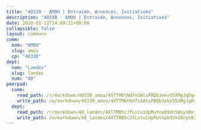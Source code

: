 ```yaml
---
title: "40330 - AMOU | Entraide, Annonces, Initiatives"
description: "40330 - AMOU | Entraide, Annonces, Initiatives"
date: 2020-01-11T14:09:21+09:00
collapsible: false
layout: commune
comm:
  nom: "AMOU"
  slug: amou
  cp: "40330"
dept:
  nom: "Landes"
  slug: landes
  num: "40"
peerpad:
  comm:
    read_path: /r/markdown/40330_amou/4XTTM6tNdfsGAtsPBDb3ekv55XMgJgDqoMFodisbveDrT85z4
    write_path: /w/markdown/40330_amou/4XTTM6tNdfsGAtsPBDb3ekv55XMgJgDqoMFodisbveDrT85z4-K3TgUVF13o5wom29G9CqKzWbMTZWt196Bw3MYJdwBFcb4Yf5U5RTErqaCEdXVrHVEfz7jVovDj7vUqvG5cJa61gZWSvxb6NgARFEyngNL4fVunSuPzRJDZ2ws4sjfvCKkcpJ6Zdv
  dept:
    read_path: /r/markdown/40_landes/4XTTMB5cJfLstu1dpMutnpb92n58nysBxt2LvNHp8iFa2he7h
    write_path: /w/markdown/40_landes/4XTTMB5cJfLstu1dpMutnpb92n58nysBxt2LvNHp8iFa2he7h-K3TgUvrqNj5GqBsxRXbDQxXTucun7uHSVZWT5C8CgQNaESTTE4cfR63JCubPGiKkKruc9dwpRJsb8aWPbJoGCdC5JVr33cPSqpb1rkjpoPrBPEdrj3zMya2yHWSYgr5GG1nyDstK
---
```


